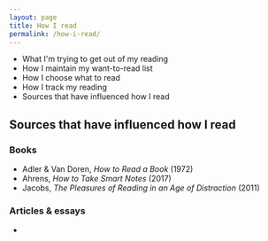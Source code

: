 ```yaml
---
layout: page
title: How I read
permalink: /how-i-read/
---
```


* What I'm trying to get out of my reading
* How I maintain my want-to-read list
* How I choose what to read
* How I track my reading
* Sources that have influenced how I read


## Sources that have influenced how I read

### Books

- Adler & Van Doren, _How to Read a Book_ (1972)
- Ahrens, _How to Take Smart Notes_ (2017)
- Jacobs, _The Pleasures of Reading in an Age of Distraction_ (2011)

### Articles & essays

- 